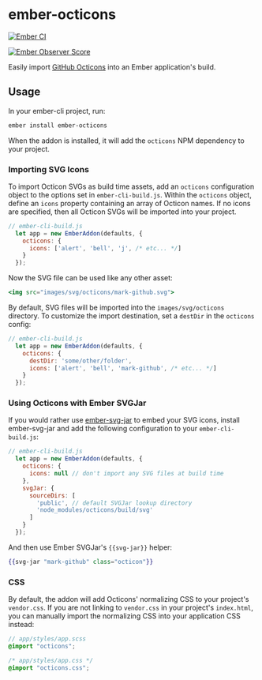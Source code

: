 # ember-octicons

[![Ember CI](https://github.com/kpfefferle/ember-octicons/workflows/Ember%20CI/badge.svg)](https://github.com/kpfefferle/ember-octicons/actions)

[![Ember Observer Score](https://emberobserver.com/badges/ember-octicons.svg)](https://emberobserver.com/addons/ember-octicons)

Easily import [GitHub Octicons](https://octicons.github.com/) into an Ember application's build.

## Usage

In your ember-cli project, run:

```sh
ember install ember-octicons
```

When the addon is installed, it will add the `octicons` NPM dependency to your project.

### Importing SVG Icons

To import Octicon SVGs as build time assets, add an `octicons` configuration object to the options set in `ember-cli-build.js`. Within the `octicons` object, define an `icons` property containing an array of Octicon names. If no icons are specified, then all Octicon SVGs will be imported into your project.

```js
// ember-cli-build.js
  let app = new EmberAddon(defaults, {
    octicons: {
      icons: ['alert', 'bell', 'j', /* etc... */]
    }
  });
```

Now the SVG file can be used like any other asset:

```hbs
<img src="images/svg/octicons/mark-github.svg">
```

By default, SVG files will be imported into the `images/svg/octicons` directory. To customize the import destination, set a `destDir` in the `octicons` config:

```js
// ember-cli-build.js
  let app = new EmberAddon(defaults, {
    octicons: {
      destDir: 'some/other/folder',
      icons: ['alert', 'bell', 'mark-github', /* etc... */]
    }
  });
```

### Using Octicons with Ember SVGJar

If you would rather use [ember-svg-jar](https://github.com/ivanvotti/ember-svg-jar) to embed your SVG icons, install ember-svg-jar and add the following configuration to your `ember-cli-build.js`:

```js
// ember-cli-build.js
  let app = new EmberAddon(defaults, {
    octicons: {
      icons: null // don't import any SVG files at build time
    },
    svgJar: {
      sourceDirs: [
        'public', // default SVGJar lookup directory
        'node_modules/octicons/build/svg'
      ]
    }
  });
```

And then use Ember SVGJar's `{{svg-jar}}` helper:

```hbs
{{svg-jar "mark-github" class="octicon"}}
```

### CSS

By default, the addon will add Octicons' normalizing CSS to your project's `vendor.css`. If you are not linking to `vendor.css` in your project's `index.html`, you can manually import the normalizing CSS into your application CSS instead:

```scss
// app/styles/app.scss
@import "octicons";
```

```css
/* app/styles/app.css */
@import "octicons.css";
```
